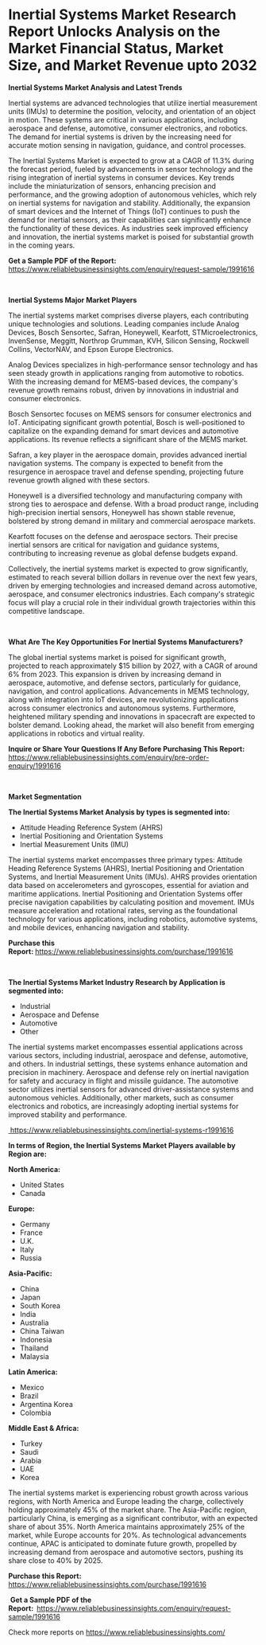 <p><h1>Inertial Systems Market Research Report Unlocks Analysis on the Market Financial Status, Market Size, and Market Revenue upto 2032</h1></p><p><strong>Inertial Systems Market Analysis and Latest Trends</strong></p>
<p><p>Inertial systems are advanced technologies that utilize inertial measurement units (IMUs) to determine the position, velocity, and orientation of an object in motion. These systems are critical in various applications, including aerospace and defense, automotive, consumer electronics, and robotics. The demand for inertial systems is driven by the increasing need for accurate motion sensing in navigation, guidance, and control processes.</p><p>The Inertial Systems Market is expected to grow at a CAGR of 11.3% during the forecast period, fueled by advancements in sensor technology and the rising integration of inertial systems in consumer devices. Key trends include the miniaturization of sensors, enhancing precision and performance, and the growing adoption of autonomous vehicles, which rely on inertial systems for navigation and stability. Additionally, the expansion of smart devices and the Internet of Things (IoT) continues to push the demand for inertial sensors, as their capabilities can significantly enhance the functionality of these devices. As industries seek improved efficiency and innovation, the inertial systems market is poised for substantial growth in the coming years.</p></p>
<p><strong>Get a Sample PDF of the Report:&nbsp;</strong> <a href="https://www.reliablebusinessinsights.com/enquiry/request-sample/1991616?utm_campaign=3074&utm_medium=2&utm_source=Github&utm_content=ia&utm_term=08042025&utm_id=inertial-systems">https://www.reliablebusinessinsights.com/enquiry/request-sample/1991616</a></p>
<p>&nbsp;</p>
<p><strong>Inertial Systems Major Market Players</strong></p>
<p><p>The inertial systems market comprises diverse players, each contributing unique technologies and solutions. Leading companies include Analog Devices, Bosch Sensortec, Safran, Honeywell, Kearfott, STMicroelectronics, InvenSense, Meggitt, Northrop Grumman, KVH, Silicon Sensing, Rockwell Collins, VectorNAV, and Epson Europe Electronics.</p><p>Analog Devices specializes in high-performance sensor technology and has seen steady growth in applications ranging from automotive to robotics. With the increasing demand for MEMS-based devices, the company's revenue growth remains robust, driven by innovations in industrial and consumer electronics.</p><p>Bosch Sensortec focuses on MEMS sensors for consumer electronics and IoT. Anticipating significant growth potential, Bosch is well-positioned to capitalize on the expanding demand for smart devices and automotive applications. Its revenue reflects a significant share of the MEMS market.</p><p>Safran, a key player in the aerospace domain, provides advanced inertial navigation systems. The company is expected to benefit from the resurgence in aerospace travel and defense spending, projecting future revenue growth aligned with these sectors.</p><p>Honeywell is a diversified technology and manufacturing company with strong ties to aerospace and defense. With a broad product range, including high-precision inertial sensors, Honeywell has shown stable revenue, bolstered by strong demand in military and commercial aerospace markets.</p><p>Kearfott focuses on the defense and aerospace sectors. Their precise inertial sensors are critical for navigation and guidance systems, contributing to increasing revenue as global defense budgets expand.</p><p>Collectively, the inertial systems market is expected to grow significantly, estimated to reach several billion dollars in revenue over the next few years, driven by emerging technologies and increased demand across automotive, aerospace, and consumer electronics industries. Each company's strategic focus will play a crucial role in their individual growth trajectories within this competitive landscape.</p></p>
<p>&nbsp;</p>
<p><strong>What Are The Key Opportunities For Inertial Systems Manufacturers?</strong></p>
<p><p>The global inertial systems market is poised for significant growth, projected to reach approximately $15 billion by 2027, with a CAGR of around 6% from 2023. This expansion is driven by increasing demand in aerospace, automotive, and defense sectors, particularly for guidance, navigation, and control applications. Advancements in MEMS technology, along with integration into IoT devices, are revolutionizing applications across consumer electronics and autonomous systems. Furthermore, heightened military spending and innovations in spacecraft are expected to bolster demand. Looking ahead, the market will also benefit from emerging applications in robotics and virtual reality.</p></p>
<p><strong>Inquire or Share Your Questions If Any Before Purchasing This Report:</strong> <a href="https://www.reliablebusinessinsights.com/enquiry/pre-order-enquiry/1991616?utm_campaign=3074&utm_medium=2&utm_source=Github&utm_content=ia&utm_term=08042025&utm_id=inertial-systems">https://www.reliablebusinessinsights.com/enquiry/pre-order-enquiry/1991616</a></p>
<p>&nbsp;</p>
<p><strong>Market Segmentation</strong></p>
<p><strong>The Inertial Systems Market Analysis by types is segmented into:</strong></p>
<p><ul><li>Attitude Heading Reference System (AHRS)</li><li>Inertial Positioning and Orientation Systems</li><li>Inertial Measurement Units (IMU)</li></ul></p>
<p><p>The inertial systems market encompasses three primary types: Attitude Heading Reference Systems (AHRS), Inertial Positioning and Orientation Systems, and Inertial Measurement Units (IMUs). AHRS provides orientation data based on accelerometers and gyroscopes, essential for aviation and maritime applications. Inertial Positioning and Orientation Systems offer precise navigation capabilities by calculating position and movement. IMUs measure acceleration and rotational rates, serving as the foundational technology for various applications, including robotics, automotive systems, and mobile devices, enhancing navigation and stability.</p></p>
<p><strong>Purchase this Report:&nbsp;</strong><a href="https://www.reliablebusinessinsights.com/purchase/1991616?utm_campaign=3074&utm_medium=2&utm_source=Github&utm_content=ia&utm_term=08042025&utm_id=inertial-systems">https://www.reliablebusinessinsights.com/purchase/1991616</a></p>
<p>&nbsp;</p>
<p><strong>The Inertial Systems Market Industry Research by Application is segmented into:</strong></p>
<p><ul><li>Industrial</li><li>Aerospace and Defense</li><li>Automotive</li><li>Other</li></ul></p>
<p><p>The inertial systems market encompasses essential applications across various sectors, including industrial, aerospace and defense, automotive, and others. In industrial settings, these systems enhance automation and precision in machinery. Aerospace and defense rely on inertial navigation for safety and accuracy in flight and missile guidance. The automotive sector utilizes inertial sensors for advanced driver-assistance systems and autonomous vehicles. Additionally, other markets, such as consumer electronics and robotics, are increasingly adopting inertial systems for improved stability and performance.</p></p>
<p><a href="https://www.reliablebusinessinsights.com/inertial-systems-r1991616?utm_campaign=3074&utm_medium=2&utm_source=Github&utm_content=ia&utm_term=08042025&utm_id=inertial-systems">&nbsp;https://www.reliablebusinessinsights.com/inertial-systems-r1991616</a></p>
<p><strong>In terms of Region, the Inertial Systems Market Players available by Region are:</strong></p>
<p>
    <p> <strong> North America: </strong>
        <ul>
            <li>United States</li>
            <li>Canada</li>
        </ul>
        </p> 
    <p> <strong> Europe: </strong>
        <ul>
            <li>Germany</li>
            <li>France</li>
            <li>U.K.</li>
            <li>Italy</li>
            <li>Russia</li>
        </ul>
        </p> 
    <p> <strong> Asia-Pacific: </strong>
        <ul>
            <li>China</li>
            <li>Japan</li>
            <li>South Korea</li>
            <li>India</li>
            <li>Australia</li>
            <li>China Taiwan</li>
            <li>Indonesia</li>
            <li>Thailand</li>
            <li>Malaysia</li>
        </ul>
        </p> 
    <p> <strong> Latin America: </strong>
        <ul>
            <li>Mexico</li>
            <li>Brazil</li>
            <li>Argentina Korea</li>
            <li>Colombia</li>
        </ul>
        </p> 
    <p> <strong> Middle East & Africa: </strong>
        <ul>
            <li>Turkey</li>
            <li>Saudi</li>
            <li>Arabia</li>
            <li>UAE</li>
            <li>Korea</li>
        </ul>
    </p>
    </p>
<p><p>The inertial systems market is experiencing robust growth across various regions, with North America and Europe leading the charge, collectively holding approximately 45% of the market share. The Asia-Pacific region, particularly China, is emerging as a significant contributor, with an expected share of about 35%. North America maintains approximately 25% of the market, while Europe accounts for 20%. As technological advancements continue, APAC is anticipated to dominate future growth, propelled by increasing demand from aerospace and automotive sectors, pushing its share close to 40% by 2025.</p></p>
<p><strong>Purchase this Report: </strong><a href="https://www.reliablebusinessinsights.com/purchase/1991616?utm_campaign=3074&utm_medium=2&utm_source=Github&utm_content=ia&utm_term=08042025&utm_id=inertial-systems">https://www.reliablebusinessinsights.com/purchase/1991616</a></p>
<p>&nbsp;<strong>Get a Sample PDF of the Report:&nbsp;&nbsp;</strong><a href="https://www.reliablebusinessinsights.com/enquiry/request-sample/1991616?utm_campaign=3074&utm_medium=2&utm_source=Github&utm_content=ia&utm_term=08042025&utm_id=inertial-systems">https://www.reliablebusinessinsights.com/enquiry/request-sample/1991616</a></p>
<p><strong></strong></p>
<p>Check more reports on <a href="https://www.reliablebusinessinsights.com/?utm_campaign=3074&utm_medium=2&utm_source=Github&utm_content=ia&utm_term=08042025&utm_id=inertial-systems">https://www.reliablebusinessinsights.com/</a></p>